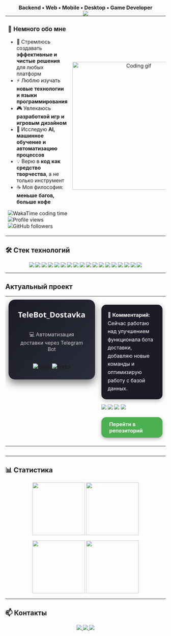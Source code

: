 <p align="center">
  <img src="https://capsule-render.vercel.app/api?type=waving&color=0:4776E6,100:8E54E9&height=200&section=header&text=Привет!%20Я%20Олег%20👋&fontSize=40&fontColor=ffffff&animation=fadeIn" />
</p>

<h3 align="center" style="margin-top:-50px;">Backend • Web • Mobile • Desktop • Game Developer</h3>

<table align="center" width="80%">
<tr>
<td width="50%" align="left" valign="middle">

### 📜 Немного обо мне
- 🎯 Стремлюсь создавать **эффективные и чистые решения** для любых платформ  
- ⚡ Люблю изучать **новые технологии и языки программирования**  
- 🎮 Увлекаюсь **разработкой игр и игровым дизайном**  
- 🤖 Исследую **AI, машинное обучение и автоматизацию процессов**  
- 💡 Верю в **код как средство творчества**, а не только инструмент  
- ☕ Моя философия: **меньше багов, больше кофе**  

<p align="left">
  <!-- WakaTime бейдж -->
  <img src="https://wakatime.com/badge/user/23514495-4187-4cfe-89d2-d3dcd1e98c08/project/4524cdab-c551-42d8-bfc3-808a6f25683a.svg" alt="WakaTime coding time" />

  <!-- GitHub / профильные бейджи в стиле WakaTime (тонкие, простые) -->  <img src="https://komarev.com/ghpvc/?username=Ol1g2195&style=flat-square" alt="Profile views" />
  <img src="https://img.shields.io/github/followers/Ol1g2195?label=Followers&style=flat-square" alt="GitHub followers" />

</p>

</td>
<td width="50%" align="center" valign="middle">

<img src="https://media.giphy.com/media/qgQUggAC3Pfv687qPC/giphy.gif" width="400" alt="Coding gif" />

</td>
</tr>
</table

---

## 🛠️ Стек технологий

<p align="center">
  <!-- Backend -->
  <img src="https://img.shields.io/badge/Go-00ADD8?style=for-the-badge&logo=go&logoColor=white" />
  <img src="https://img.shields.io/badge/Python-3776AB?style=for-the-badge&logo=python&logoColor=white" />
  <img src="https://img.shields.io/badge/Django-092E20?style=for-the-badge&logo=django&logoColor=white" />
  <img src="https://img.shields.io/badge/FastAPI-009688?style=for-the-badge&logo=fastapi&logoColor=white" />
  <img src="https://img.shields.io/badge/Java-007396?style=for-the-badge&logo=openjdk&logoColor=white" />
  <!-- Mobile -->
  <img src="https://img.shields.io/badge/Dart-0175C2?style=for-the-badge&logo=dart&logoColor=white" />
  <img src="https://img.shields.io/badge/Flutter-02569B?style=for-the-badge&logo=flutter&logoColor=white" />
  <!-- Frontend -->
  <img src="https://img.shields.io/badge/HTML5-E34F26?style=for-the-badge&logo=html5&logoColor=white" />
  <img src="https://img.shields.io/badge/CSS3-1572B6?style=for-the-badge&logo=css3&logoColor=white" />
  <img src="https://img.shields.io/badge/JavaScript-F7DF1E?style=for-the-badge&logo=javascript&logoColor=black" />
  <!-- Other -->
  <img src="https://img.shields.io/badge/PHP-777BB4?style=for-the-badge&logo=php&logoColor=white" />
  <img src="https://img.shields.io/badge/MySQL-4479A1?style=for-the-badge&logo=mysql&logoColor=white" />
  <img src="https://img.shields.io/badge/PostgreSQL-316192?style=for-the-badge&logo=postgresql&logoColor=white" />
  <img src="https://img.shields.io/badge/REST%20API-FF6F00?style=for-the-badge&logo=rest&logoColor=white" />
  <img src="https://img.shields.io/badge/Docker-2496ED?style=for-the-badge&logo=docker&logoColor=white" />
  <img src="https://img.shields.io/badge/Git-F05032?style=for-the-badge&logo=git&logoColor=white" />
  <!-- Game Dev -->
  <img src="https://img.shields.io/badge/C%23-239120?style=for-the-badge&logo=c-sharp&logoColor=white" />
  <img src="https://img.shields.io/badge/Unity-000000?style=for-the-badge&logo=unity&logoColor=white" />
</p>

---

## Актуальный проект

<table align="center" width="100%" style="margin-top:10px; margin-bottom:30px; border-collapse: collapse;">
<tr>
<td width="50%" align="center" valign="top" style="padding:10px;">

<!-- Карточка проекта -->
<a href="https://github.com/Ol1g2195/TeleBot_Dostavka" target="_blank" style="text-decoration:none;">
  <div style="background: linear-gradient(135deg, #1a1b27, #2c2d3a); 
              padding:30px; 
              border-radius:20px; 
              width:100%;
              box-sizing: border-box;
              box-shadow: 0 12px 25px rgba(0,0,0,0.5); 
              transition: transform 0.2s;">
    <h2 style="color:#fff; margin:0 0 15px 0; font-family: 'Segoe UI', sans-serif;">TeleBot_Dostavka</h2>
    <p style="color:#ccc; margin:35px 0 35px 0; font-size:16px;">💻 Автоматизация доставки через Telegram Bot</p>
    <p style="margin:0;">
      <img src="https://img.shields.io/github/stars/Ol1g2195/TeleBot_Dostavka?style=for-the-badge&logo=github&labelColor=333" alt="Stars" />
      <img src="https://img.shields.io/github/forks/Ol1g2195/TeleBot_Dostavka?style=for-the-badge&logo=github&labelColor=333" alt="Forks" />
    </p>
  </div>
</a>

</td>
<td width="50%" align="left" valign="top" style="padding:10px;">

<!-- Краткий комментарий -->
<p style="font-size:16px; line-height:1.6; color:#fff; background: #1a1b27; padding:20px; border-radius:15px; box-shadow:0 4px 15px rgba(0,0,0,0.3); box-sizing:border-box;">
💬 <strong>Комментарий:</strong> Сейчас работаю над улучшением функционала бота доставки, добавляю новые команды и оптимизирую работу с базой данных.
</p>

<!-- Tech stack -->
<p style="margin-top:15px;">
  <img src="https://img.shields.io/badge/Python-3776AB?style=for-the-badge&logo=python&logoColor=white" />
  <img src="https://img.shields.io/badge/TelegramBot-26A5E4?style=for-the-badge&logo=telegram&logoColor=white" />
  <img src="https://img.shields.io/badge/PostgreSQL-316192?style=for-the-badge&logo=postgresql&logoColor=white" />
  <img src="https://img.shields.io/badge/Docker-2496ED?style=for-the-badge&logo=docker&logoColor=white" />
</p>

<!-- Кнопка перехода -->
<p style="margin-top:20px;">
  <a href="https://github.com/Ol1g2195/TeleBot_Dostavka" 
     style="text-decoration:none; color:white; background: #4CAF50; padding:12px 25px; border-radius:15px; font-weight:bold; box-shadow:0 4px 12px rgba(0,0,0,0.3); display:inline-block;">
    Перейти в репозиторий
  </a>
</p>

</td>
</tr>
</table>

---

## 📊 Статистика

<p align="center">
  <img height="165" src="https://github-readme-stats.vercel.app/api?username=Ol1g2195&show_icons=true&theme=tokyonight&hide_border=true" />
  <img height="165" src="https://github-readme-stats.vercel.app/api/top-langs/?username=Ol1g2195&layout=compact&theme=tokyonight&hide_border=true&langs_count=10" />
</p>

<p align="center">
  <img height="165" src="https://github-readme-streak-stats.herokuapp.com/?user=Ol1g2195&theme=tokyonight&hide_border=true" />
  <img height="165" src="https://leetcard.jacoblin.cool/Ol1g?theme=dark&font=Roboto&ext=contest" />
</p>

---

## 📫 Контакты
<p align="center">
  <a href="mailto:your.email@example.com">
    <img src="https://img.shields.io/badge/Email-D14836?style=for-the-badge&logo=gmail&logoColor=white" />
  </a>
  <a href="https://t.me/yourusername">
    <img src="https://img.shields.io/badge/Telegram-26A5E4?style=for-the-badge&logo=telegram&logoColor=white" />
  </a>
  <a href="https://linkedin.com/in/yourusername">
    <img src="https://img.shields.io/badge/LinkedIn-0A66C2?style=for-the-badge&logo=linkedin&logoColor=white" />
  </a>
</p>
